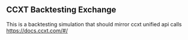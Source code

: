 ## CCXT Backtesting Exchange
This is a backtesting simulation that should mirror ccxt unified api calls https://docs.ccxt.com/#/
